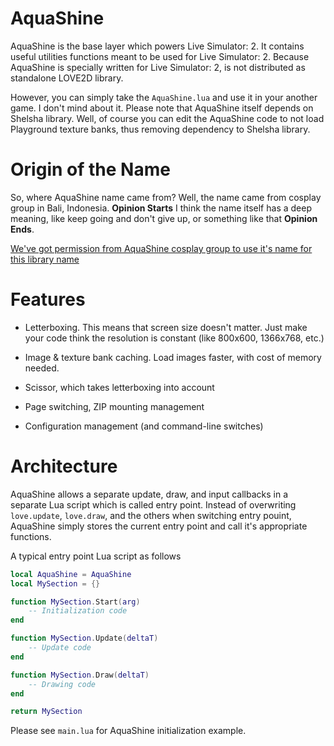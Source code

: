 AquaShine
=========
AquaShine is the base layer which powers Live Simulator: 2. It contains useful
utilities functions meant to be used for Live Simulator: 2. Because AquaShine
is specially written for Live Simulator: 2, is not distributed as standalone
LOVE2D library.

However, you can simply take the `AquaShine.lua` and use it in your another
game. I don't mind about it. Please note that AquaShine itself depends on
Shelsha library. Well, of course you can edit the AquaShine code to not load
Playground texture banks, thus removing dependency to Shelsha library.

Origin of the Name
==================
So, where AquaShine name came from? Well, the name came from cosplay group in
Bali, Indonesia. **Opinion Starts** I think the name itself has a deep meaning,
like keep going and don't give up, or something like that **Opinion Ends**.

[We've got permission from AquaShine cosplay group to use it's name for this library name](https://www.facebook.com/AquaShineBali/posts/1049366371860966)

Features
========

* Letterboxing. This means that screen size doesn't matter. Just make your code
think the resolution is constant (like 800x600, 1366x768, etc.)

* Image & texture bank caching. Load images faster, with cost of memory needed.

* Scissor, which takes letterboxing into account

* Page switching, ZIP mounting management

* Configuration management (and command-line switches)

Architecture
============
AquaShine allows a separate update, draw, and input callbacks in a separate Lua
script which is called entry point. Instead of overwriting `love.update`,
`love.draw`, and the others when switching entry pouint, AquaShine simply
stores the current entry point and call it's appropriate functions.

A typical entry point Lua script as follows

```lua
local AquaShine = AquaShine
local MySection = {}

function MySection.Start(arg)
	-- Initialization code
end

function MySection.Update(deltaT)
	-- Update code
end

function MySection.Draw(deltaT)
	-- Drawing code
end

return MySection
```

Please see `main.lua` for AquaShine initialization example.
